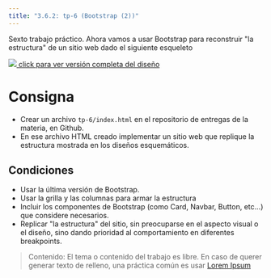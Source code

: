```yaml
---
title: "3.6.2: tp-6 (Bootstrap (2))"
---
```


Sexto trabajo práctico. Ahora vamos a usar Bootstrap para reconstruir "la estructura" de un sitio web dado el siguiente esqueleto

[<img src="/img/screen-figma-bootstrap.png"> click para ver versión completa del diseño](https://www.figma.com/file/FCPcWiELkdba5KxVf7c3YQ/Grillas---PMoviles?type=design&mode=design)

# Consigna

- Crear un archivo `tp-6/index.html` en el repositorio de entregas de la materia, en Github.
- En ese archivo HTML creado implementar un sitio web que replique la estructura mostrada en los diseños esquemáticos.

## Condiciones

- Usar la última versión de Bootstrap.
- Usar la grilla y las columnas para armar la estructura
- Incluir los componentes de Bootstrap (como Card, Navbar, Button, etc...) que considere necesarios.
- Replicar "la estructura" del sitio, sin preocuparse en el aspecto visual o el diseño, sino dando prioridad al comportamiento en diferentes breakpoints.

> Contenido: El tema o contenido del trabajo es libre. En caso de querer generar texto de relleno, una práctica común es usar [Lorem Ipsum](https://www.lipsum.com/)